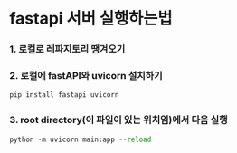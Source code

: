 # fastapi 서버 실행하는법
### 1. 로컬로 레파지토리 땡겨오기
### 2. 로컬에 fastAPI와 uvicorn 설치하기
```python
pip install fastapi uvicorn
```
### 3. root directory(이 파일이 있는 위치임)에서 다음 실행
```python
python -m uvicorn main:app --reload
```